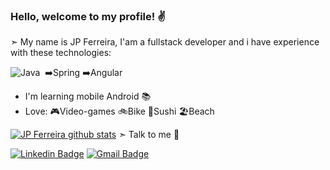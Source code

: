 ### Hello, welcome to my profile! ✌️

➣ My name is JP Ferreira, I'am a fullstack developer and i have experience with these technologies:

 ![Java](https://img.shields.io/badge/-Java-369?style=flat&logoColor=fff&logo=java)&nbsp;
 ➡️Spring
 ➡️Angular

- I'm learning mobile Android 📚
- Love:
 🎮Video-games
 🚲Bike
 🍣Sushi
 🏖️Beach


[![JP Ferreira github stats](https://github-readme-stats.vercel.app/api?username=jpferreiradev&theme=blue-green)](https://github.com/jpferreiradev/github-readme-stats)
➣ Talk to me 🔗

[![Linkedin Badge](https://img.shields.io/badge/-LinkedIn-blue?style=flat-square&logo=Linkedin&logoColor=white&link=https://www.linkedin.com/in/jo%C3%A3o-paulo-ferreira-33943a43//)](https://www.linkedin.com/in/jo%C3%A3o-paulo-ferreira-33943a43//)
[![Gmail Badge](https://img.shields.io/badge/-jpferreira.dev@gmail.com-red?style=flat-square&logo=Gmail&logoColor=white&link=mailto:jpferreira.dev@gmail.com)](mailto:jpferreira.dev@gmail.com)

